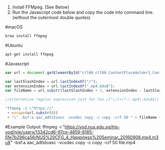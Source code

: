 1. Install FFMpeg. (See Below)
2. Run the Javascript code below and copy the code into command line. (without the outermost double quotes)

#macOS
```bash
brew install ffmpeg
```

#Ubuntu
```bash
apt-get install ffmpeg
```

#Javascript
```javascript
var url = document.getElementById("ctl00_ctl00_ContentPlaceHolder1_ContentPlaceHolder1_hidFilePath").value;

var lastSlashIndex = url.lastIndexOf("/");
var extensionIndex = url.lastIndexOf(".mp4.m3u8");
var fileName = url.substr(lastSlashIndex + 1, extensionIndex - lastSlashIndex - 1);

//alternative regular expression just for fun /[^\/]+(?:\.mp4\.m3u8$)/

"ffmpeg -i \"https://"
 + escape(url.substr(8))
 + "\" -bsf:a aac_adtstoasc -vcodec copy -c copy -crf 50 " + fileName + ".mp4";
```

#Example Output:
ffmpeg -i "https://vod.nus.edu.sg/hls-vod/ivle/users/13342cd6-97ce-4859-8185-5fe7b296ca56/NUS%20CFG_4_Happiness%20Seminar_20160908.mp4.m3u8" -bsf:a aac_adtstoasc -vcodec copy -c copy -crf 50 file.mp4
